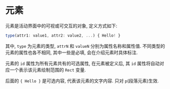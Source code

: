 # 元素

元素是活动界面中的可视或可交互的对象, 定义方式如下:

```js
type(attr1: value1, attr2: value2, ...) { Hello! }
```

其中, `type` 为元素的类型, `attrN` 和 `valueN` 分别为属性名称和属性值. 不同类型的元素的属性也各不相同, 其中一些是必填, 会在介绍元素时具体标注.

元素的 `id` 属性为所有元素共有的可选属性, 在元素被定义后, 其 `id` 属性将自动对应一个表示该元素绘制范围的 `Rect` 变量.

后面的 `{ Hello }` 是可选内容, 代表该元素的文字内容. 只对 `p`(段落元素)生效.
